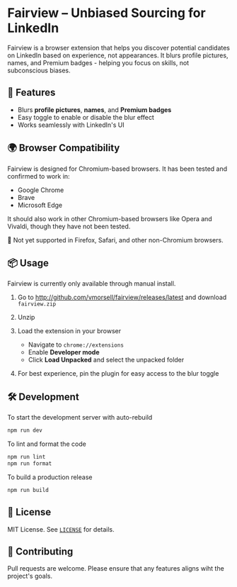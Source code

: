 # Fairview – Unbiased Sourcing for LinkedIn

Fairview is a browser extension that helps you discover potential candidates on LinkedIn based on experience, not appearances. It blurs profile pictures, names, and Premium badges - helping you focus on skills, not subconscious biases.

## 🚀 Features

- Blurs **profile pictures**, **names**, and **Premium badges**
- Easy toggle to enable or disable the blur effect
- Works seamlessly with LinkedIn's UI

## 🌍 Browser Compatibility

Fairview is designed for Chromium-based browsers. It has been tested and confirmed to work in:

- Google Chrome
- Brave
- Microsoft Edge

It should also work in other Chromium-based browsers like Opera and Vivaldi, though they have not been tested.

🚫 Not yet supported in Firefox, Safari, and other non-Chromium browsers.

## 📦 Usage

Fairview is currently only available through manual install.

1. Go to http://github.com/vmorsell/fairview/releases/latest and download `fairview.zip`
2. Unzip
3. Load the extension in your browser

   - Navigate to `chrome://extensions`
   - Enable **Developer mode**
   - Click **Load Unpacked** and select the unpacked folder

4. For best experience, pin the plugin for easy access to the blur toggle

## 🛠 Development

To start the development server with auto-rebuild

```sh
npm run dev
```

To lint and format the code

```sh
npm run lint
npm run format
```

To build a production release

```sh
npm run build
```

## 📜 License

MIT License. See [`LICENSE`](LICENSE) for details.

## 🤝 Contributing

Pull requests are welcome. Please ensure that any features aligns wiht the project's goals.
